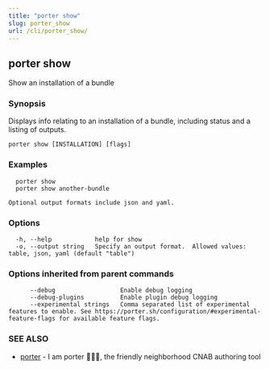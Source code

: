 ```yaml
---
title: "porter show"
slug: porter_show
url: /cli/porter_show/
---
```

## porter show

Show an installation of a bundle

### Synopsis

Displays info relating to an installation of a bundle, including status and a listing of outputs.

```
porter show [INSTALLATION] [flags]
```

### Examples

```
  porter show
  porter show another-bundle

Optional output formats include json and yaml.

```

### Options

```
  -h, --help            help for show
  -o, --output string   Specify an output format.  Allowed values: table, json, yaml (default "table")
```

### Options inherited from parent commands

```
      --debug                  Enable debug logging
      --debug-plugins          Enable plugin debug logging
      --experimental strings   Comma separated list of experimental features to enable. See https://porter.sh/configuration/#experimental-feature-flags for available feature flags.
```

### SEE ALSO

* [porter](/cli/porter/)	 - I am porter 👩🏽‍✈️, the friendly neighborhood CNAB authoring tool

